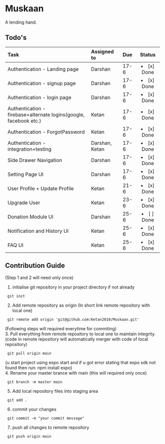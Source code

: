 # Muskaan
A lending hand.

## Todo's
| **Task** | **Assigned to** | **Due** | **Status** |
| :--- | :--- | :--- | :---: |
| Authentication - Landing page | Darshan | 17-6 | <li>[x] Done</li> |
| Authentication - signup page | Darshan | 17-6 | <li>[x] Done</li> |
| Authentication - login page | Darshan | 17-6 | <li>[x] Done</li> |
| Authentication - firebase+alternate logins(google, facebook etc.) | Ketan | 17-6 | <li>[x] Done</li> |
| Authentication - ForgotPassword | Ketan | 17-6 | <li>[x] Done</li> |
| Authentication - integration+testing | Darshan, Ketan | 17-6 | <li>[x] Done</li> |
| Side Drawer Navigation | Darshan | 17-6 | <li>[x] Done</li> |
| Setting Page UI | Darshan | 17-6 | <li>[x] Done</li> |
| User Profile + Update Profile | Ketan | 21-6 | <li>[x] Done</li> |
| Upgrade User | Ketan | 23-6 | <li>[x] Done</li> |
| Donation Module UI | Darshan | 25-6 | <li>[ ] Done</li> |
| Notification and History UI | Ketan | 25-6 | <li>[x] Done</li> |
| FAQ UI | Ketan | 25-6 | <li>[x] Done</li> |




## Contribution Guide
(Step 1 and 2 will need only once)
1. initialise git repository in your project directory if not already 

```
 git init 
```
2. Add remote repository as origin (In short link remote repository with local one)

```
 git remote add origin 'git@github.com:Ketan2010/Muskaan.git'
```
(Following steps will required everytime for commiting) <br>
3. Pull everything from remote repository to local one to maintain integrity.(code in remote repository will automatically merger with code of local repository)
```
 git pull origin main
```
{u start project using expo start and if u got error stating that expo sdk not found then run: npm install expo} <br>
4. Rename your master brance with main (this will required only once)
```
 git branch -m master main
```
5. Add local repository files into staging area
```
 git add .
```
6. commit your changes
```
 git commit -m "your commit message"
```
7. push all changes to remote repository
```
 git push origin main
```




